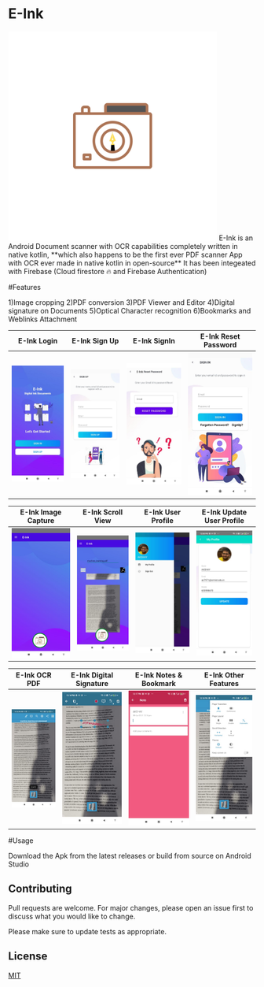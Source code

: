 # E-Ink


<img src="https://github.com/akshaynarisetti/E-Ink/blob/master/app/src/main/res/drawable-v24/mainappicon.png" width="425"/>
E-Ink is an Android Document scanner with OCR  capabilities completely written in native kotlin, **which also happens to be the first ever PDF scanner App with OCR ever made in native kotlin in open-source** It has been integeated with Firebase (Cloud firestore 🔥  and Firebase Authentication)


#Features

1)Image cropping
2)PDF conversion
3)PDF Viewer and Editor
4)Digital signature on Documents
5)Optical Character recognition
6)Bookmarks and Weblinks Attachment

E-Ink Login |  E-Ink Sign Up |  E-Ink SignIn | E-Ink Reset Password
:-------------------------:|:-------------------------:|:-------------------------:|:-------------------------:
![](https://github.com/akshaynarisetti/E-Ink/blob/master/Images/PHOTO-2021-04-16-13-41-43%2011.jpg)  |  ![](https://github.com/akshaynarisetti/E-Ink/blob/master/Images/PHOTO-2021-04-16-13-41-43%2012.jpg)  |  ![](https://github.com/akshaynarisetti/E-Ink/blob/master/Images/PHOTO-2021-04-16-13-41-43%2014.jpg)  | ![](https://github.com/akshaynarisetti/E-Ink/blob/master/Images/PHOTO-2021-04-16-13-41-43%2013.jpg) 


E-Ink Image Capture |  E-Ink Scroll View |  E-Ink User Profile | E-Ink Update User Profile
:-------------------------:|:-------------------------:|:-------------------------:|:-------------------------:
![](https://github.com/akshaynarisetti/E-Ink/blob/master/Images/PHOTO-2021-04-30-12-05-04.jpg)  |  ![](https://github.com/akshaynarisetti/E-Ink/blob/master/Images/PHOTO-2021-04-30-12-08-10.jpg)  |  ![](https://github.com/akshaynarisetti/E-Ink/blob/master/Images/PHOTO-2021-04-30-12-08-27.jpg)  | ![](https://github.com/akshaynarisetti/E-Ink/blob/master/Images/PHOTO-2021-04-30-12-08-48-2.jpg) 

E-Ink OCR PDF |  E-Ink Digital Signature |  E-Ink Notes & Bookmark | E-Ink Other Features
:-------------------------:|:-------------------------:|:-------------------------:|:-------------------------:
![](https://github.com/akshaynarisetti/E-Ink/blob/master/Images/PHOTO-2021-04-30-12-16-16.jpg)  |  ![](https://github.com/akshaynarisetti/E-Ink/blob/master/Images/PHOTO-2021-04-30-12-17-07.jpg)  |  ![](https://github.com/akshaynarisetti/E-Ink/blob/master/Images/PHOTO-2021-04-30-12-17-24.jpg)  | ![](https://github.com/akshaynarisetti/E-Ink/blob/master/Images/PHOTO-2021-04-30-12-18-36.jpg)


#Usage

Download the Apk from the latest releases or build from source on Android Studio


## Contributing
Pull requests are welcome. For major changes, please open an issue first to discuss what you would like to change.

Please make sure to update tests as appropriate.

## License
[MIT](https://choosealicense.com/licenses/mit/)

